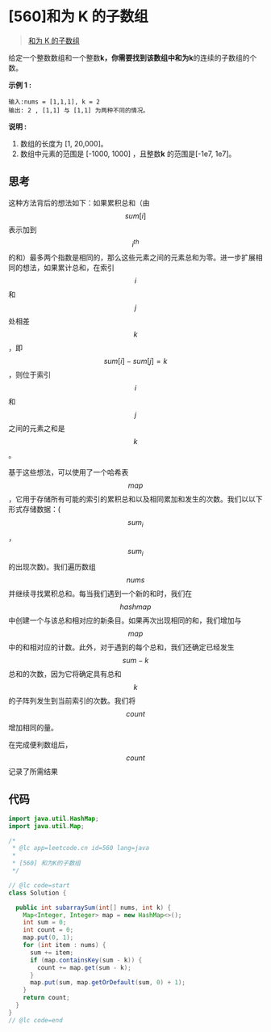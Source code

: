 # [560]和为 K 的子数组

> [和为 K 的子数组](https://leetcode-cn.com/problems/subarray-sum-equals-k/description/)

给定一个整数数组和一个整数**k，**你需要找到该数组中和为**k**的连续的子数组的个数。

**示例 1 :**

```
输入:nums = [1,1,1], k = 2
输出: 2 , [1,1] 与 [1,1] 为两种不同的情况。
```

**说明 :**

1.  数组的长度为 [1, 20,000]。
2.  数组中元素的范围是 [-1000, 1000] ，且整数**k** 的范围是[-1e7, 1e7]。

## 思考

这种方法背后的想法如下：如果累积总和（由 $$sum[i]$$ 表示加到 $$i^{th}$$ 的和）最多两个指数是相同的，那么这些元素之间的元素总和为零。进一步扩展相同的想法，如果累计总和，在索引 $$i$$ 和 $$j$$ 处相差 $$k$$，即 $$sum[i]−sum[j]=k$$，则位于索引 $$i$$ 和 $$j$$ 之间的元素之和是 $$k$$。

基于这些想法，可以使用了一个哈希表 $$map$$，它用于存储所有可能的索引的累积总和以及相同累加和发生的次数。我们以以下形式存储数据：($$sum_i$$​，$$sum_i$$​ 的出现次数)。我们遍历数组$$nums$$并继续寻找累积总和。每当我们遇到一个新的和时，我们在$$hashmap$$中创建一个与该总和相对应的新条目。如果再次出现相同的和，我们增加与$$map$$中的和相对应的计数。此外，对于遇到的每个总和，我们还确定已经发生 $$sum−k$$ 总和的次数，因为它将确定具有总和 $$k$$ 的子阵列发生到当前索引的次数。我们将 $$count$$ 增加相同的量。

在完成便利数组后，$$count$$ 记录了所需结果

## 代码

```java
import java.util.HashMap;
import java.util.Map;

/*
 * @lc app=leetcode.cn id=560 lang=java
 *
 * [560] 和为K的子数组
 */

// @lc code=start
class Solution {

  public int subarraySum(int[] nums, int k) {
    Map<Integer, Integer> map = new HashMap<>();
    int sum = 0;
    int count = 0;
    map.put(0, 1);
    for (int item : nums) {
      sum += item;
      if (map.containsKey(sum - k)) {
        count += map.get(sum - k);
      }
      map.put(sum, map.getOrDefault(sum, 0) + 1);
    }
    return count;
  }
}
// @lc code=end

```
